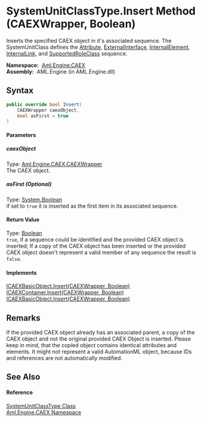 SystemUnitClassType.Insert Method (CAEXWrapper, Boolean)
========================================================
Inserts the specified CAEX object in it's associated sequence. The SystemUnitClass defines the [Attribute][1], [ExternalInterface][2], [InternalElement][3], [InternalLink][4], and [SupportedRoleClass][5] sequence.

  **Namespace:**  [Aml.Engine.CAEX][6]  
  **Assembly:**  AML.Engine (in AML.Engine.dll)

Syntax
------

```csharp
public override bool Insert(
	CAEXWrapper caexObject,
	bool asFirst = true
)
```

#### Parameters

##### *caexObject*
Type: [Aml.Engine.CAEX.CAEXWrapper][7]  
The CAEX object.

##### *asFirst* (Optional)
Type: [System.Boolean][8]  
 if set to `true` it is inserted as the first item in its associated sequence.

#### Return Value
Type: [Boolean][8]  
`true`, if a sequence could be identified and the provided CAEX object is inserted; If a copy of the CAEX object has been inserted or the provided CAEX object doesn't represent a valid member of any sequence the result is `false`. 
#### Implements
[ICAEXBasicObject.Insert(CAEXWrapper, Boolean)][9]  
[ICAEXContainer.Insert(CAEXWrapper, Boolean)][10]  
[ICAEXBasicObject.Insert(CAEXWrapper, Boolean)][9]  


Remarks
-------
 If the provided CAEX object already has an associated parent, a copy of the CAEX object and not the original provided CAEX Object is inserted. Please keep in mind, that the copied object contains identical attributes and elements. It might not represent a valid AutomationML object, because IDs and references are not automatically modified. 

See Also
--------

#### Reference
[SystemUnitClassType Class][11]  
[Aml.Engine.CAEX Namespace][6]  

[1]: Attribute.md
[2]: ExternalInterface.md
[3]: InternalElement.md
[4]: InternalLink.md
[5]: SupportedRoleClass.md
[6]: ../README.md
[7]: ../CAEXWrapper/README.md
[8]: https://docs.microsoft.com/dotnet/api/system.boolean
[9]: ../ICAEXBasicObject/Insert.md
[10]: ../ICAEXContainer/Insert.md
[11]: README.md
[12]: https://www.automationml.org
[13]: ../../icons/logoShade.png